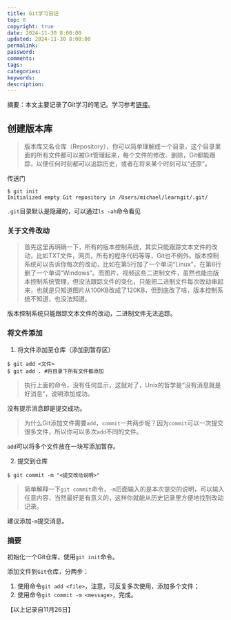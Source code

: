 ```yaml
---
title: Git学习日记
top: 0
copyright: true
date: 2024-11-30 8:00:00
updated: 2024-11-30 8:00:00
permalink:
password:
comments:
tags:
categories:
keywords:
description:
---
```

摘要：本文主要记录了Git学习的笔记。学习参考[链接](https://liaoxuefeng.com/books/git/)。
<!--more-->
## 创建版本库
> 版本库又名仓库（Repository），你可以简单理解成一个目录，这个目录里面的所有文件都可以被Git管理起来，每个文件的修改、删除，Git都能跟踪，以便任何时刻都可以追踪历史，或者在将来某个时刻可以“还原”。


传送门
```
$ git init
Initialized empty Git repository in /Users/michael/learngit/.git/
```
`.git`目录默认是隐藏的，可以通过`ls -ah`命令看见

### 关于文件改动
> 首先这里再明确一下，所有的版本控制系统，其实只能跟踪文本文件的改动，比如TXT文件，网页，所有的程序代码等等，Git也不例外。版本控制系统可以告诉你每次的改动，比如在第5行加了一个单词“Linux”，在第8行删了一个单词“Windows”。而图片、视频这些二进制文件，虽然也能由版本控制系统管理，但没法跟踪文件的变化，只能把二进制文件每次改动串起来，也就是只知道图片从100KB改成了120KB，但到底改了啥，版本控制系统不知道，也没法知道。

版本控制系统只能跟踪文本文件的改动，二进制文件无法追踪。

### 将文件添加
1. 将文件添加至仓库（添加到暂存区）
```
$ git add <文件>
$ git add . #将目录下所有文件都添加
```
> 执行上面的命令，没有任何显示，这就对了，Unix的哲学是“没有消息就是好消息”，说明添加成功。

没有提示消息即是提交成功。

> 为什么Git添加文件需要`add`，`commit`一共两步呢？因为`commit`可以一次提交很多文件，所以你可以多次`add`不同的文件。

`add`可以将多个文件放在一块写添加暂存。


2. 提交到仓库
```
$ git commit -m "<提交改动说明>"
```
> 简单解释一下`git commit`命令，`-m`后面输入的是本次提交的说明，可以输入任意内容，当然最好是有意义的，这样你就能从历史记录里方便地找到改动记录。

建议添加`-m`提交消息。

### 摘要
初始化一个Git仓库，使用`git init`命令。

添加文件到`Git`仓库，分两步：
1. 使用命令`git add <file>`，注意，可反复多次使用，添加多个文件；
2. 使用命令`git commit -m <message>`，完成。

【以上记录自11月26日】